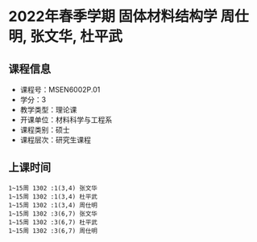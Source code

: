 # 2022年春季学期 固体材料结构学 周仕明, 张文华, 杜平武






## 课程信息

- 课程号：MSEN6002P.01
- 学分：3
- 教学类型：理论课
- 开课单位：材料科学与工程系
- 课程类别：硕士
- 课程层次：研究生课程

## 上课时间

```
1~15周 1302 :1(3,4) 张文华
1~15周 1302 :1(3,4) 杜平武
1~15周 1302 :1(3,4) 周仕明
1~15周 1302 :3(6,7) 张文华
1~15周 1302 :3(6,7) 杜平武
1~15周 1302 :3(6,7) 周仕明
```

